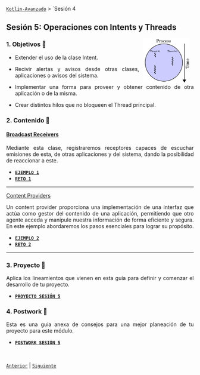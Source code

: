 [`Kotlin-Avanzado`](../Readme.md) > `Sesión 4

## Sesión 5: Operaciones con Intents y Threads

<img src="images/thread.png" align="right" height="120" hspace="10">

<div style="text-align: justify;">



### 1. Objetivos :dart: 

- Extender el uso de la clase Intent.

- Recivir alertas y avisos desde otras clases, aplicaciones o avisos del sistema.

- Implementar una forma para proveer y obtener contenido de otra aplicación o de la misma.

- Crear distintos hilos que no bloqueen el Thread principal.

  

### 2. Contenido :blue_book:

 

#### <ins>Broadcast Receivers</ins>

Mediante esta clase, registraremos receptores capaces de escuchar emisiones de esta, de otras aplicaciones y del sistema, dando la posibilidad de reaccionar a este.

- [**`EJEMPLO 1`**](Ejemplo-01/Readme.md)
- [**`RETO 1`**](Reto-01/Readme.md)

---



<ins>Content Providers</ins>

Un content provider proporciona una implementación de una interfaz que actúa como gestor del contenido de una aplicación, permitiendo que otro agente acceda y manipule nuestra información de forma eficiente y segura. En este ejemplo abordaremos los pasos esenciales para lograr su propósito.

- [**`EJEMPLO 2`**](Ejemplo-02/Readme.md)
- [**`RETO 2`**](Reto-02/Readme.md)

---

 

### 3. Proyecto :hammer:

Aplica los lineamientos que vienen en esta guía para definir y comenzar el desarrollo de tu proyecto.

- [**`PROYECTO SESIÓN 5`**](Proyecto/Readme.md)

### 4. Postwork :memo:

Esta es una guía anexa de consejos para una mejor planeación de tu proyecto para este módulo.

- [**`POSTWORK SESIÓN 5`**](Postwork/Readme.md)

<br/>

[`Anterior`](../Sesion-04/Readme.md) | [`Siguiente`](../Sesion-06/Readme.md)      

</div>

